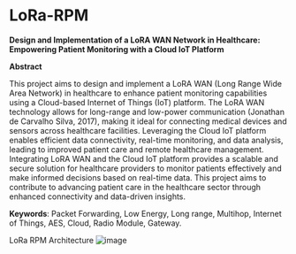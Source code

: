 # LoRa-RPM
**Design and Implementation of a LoRA WAN Network in Healthcare: Empowering Patient Monitoring with a Cloud IoT Platform**

**Abstract**

This project aims to design and implement a LoRA WAN (Long Range Wide Area Network) in healthcare to enhance patient monitoring capabilities using a Cloud-based Internet of Things (IoT) platform. The LoRA WAN technology allows for long-range and low-power communication (Jonathan de Carvalho Silva, 2017), making it ideal for connecting medical devices and sensors across healthcare facilities. Leveraging the Cloud IoT platform enables efficient data connectivity, real-time monitoring, and data analysis, leading to improved patient care and remote healthcare management. Integrating LoRA WAN and the Cloud IoT platform provides a scalable and secure solution for healthcare providers to monitor patients effectively and make informed decisions based on real-time data. This project aims to contribute to advancing patient care in the healthcare sector through enhanced connectivity and data-driven insights.

**Keywords**: Packet Forwarding, Low Energy, Long range, Multihop, Internet of Things, AES, Cloud, Radio Module, Gateway.

LoRa RPM Architecture 
![image](https://github.com/Vinojitha/LoRa-RPM/assets/145708343/1b748f93-2faa-496c-ac9a-deb3624460fb)


